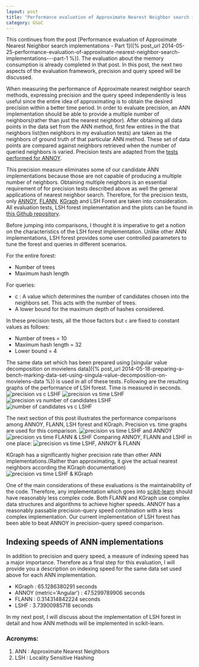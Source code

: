 ```yaml
---
layout: post
title: "Performance evaluation of Approximate Nearest Neighbor search implementations - Part 2"
category: GSoC
---
```

This continues from the post [Performance evaluation of Approximate Nearest Neighbor search implementations - Part 1]({% post_url 2014-05-25-performance-evaluation-of-approximate-nearest-neighbor-search-implementations---part-1 %}). The evaluation about the memory consumption is already completed in that post. In this post, the next two aspects of the evaluation framework, precision and query speed will be discussed. 

When measuring the performance of Approximate nearest neighbor search methods, expressing precision and the query speed independently is less useful since the entire idea of approximating is to obtain the desired precision within a better time period. In order to evaluate precision, an ANN implementation should be able to provide a multiple number of neighbors(rather than just the nearest neighbor). After obtaining all data points in the data set from the ANN method, first few entires in the that neighbors list(ten neighbors in my evaluation tests) are taken as the neighbors of ground truth of that particular ANN method. These set of data points are compared against neighbors retrieved when the number of queried neighbors is varied. Precision tests are adapted from the [tests performed for ANNOY](https://github.com/spotify/annoy/blob/master/examples/precision_test.py).

This precision measure eliminates some of our candidate ANN implementations because those are not capable of producing a multiple number of neighbors. Obtaining multiple neighbors is an essential requirement of for precision tests described above as well the general applications of nearest neighbor search. Therefore, for the precision tests, only [ANNOY](https://github.com/spotify/annoy), [FLANN](http://www.cs.ubc.ca/research/flann/), [KGraph](http://www.kgraph.org/) and LSH Forest are taken into consideration. All evaluation tests, LSH forest implementation and the plots can be found in [this Github repository](https://github.com/maheshakya/Performance_evaluations_ANN).

Before jumping into comparisons, I thought it is imperative to get a notion on the characteristics of the LSH forest implementation. Unlike other ANN implementations, LSH forest provides some user controlled parameters to tune the forest and queries in different scenarios.  

For the entire forest: 

* Number of trees
* Maximum hash length

For queries:

* c : A value which determines the number of candidates chosen into the neighbors set. This acts with the number of trees.
* A lower bound for the maximum depth of hashes considered.

In these precision tests, all the those factors but `c` are fixed to constant values as follows:

* Number of trees = 10
* Maximum hash length = 32
* Lower bound = 4

The same data set which has been prepared using [singular value decomposition on movielens data]({% post_url 2014-05-18-preparing-a-bench-marking-data-set-using-singula-value-decomposition-on-movielens-data %}) is used in all of these tests. Following are the resulting graphs of the performance of LSH forest. Time is measured in seconds.
![precision vs c LSHF](https://docs.google.com/drawings/d/14CLx4l4VNxJzINJUurlSsrXGl9iWH9fjVH1OideeVO0/pub?w=960&h=720)
![precision vs time LSHF](https://docs.google.com/drawings/d/1Qr0bHs9Q9pnoszRn-PgGEC5mFMNhwQzqkJ4K4vHYjCw/pub?w=960&h=720)
![precision vs number of candidates LSHF](https://docs.google.com/drawings/d/1EPkeWOfMt7y6_nKk0StNri71xkrwEtoX-8TySqmM8tk/pub?w=960&h=720)
![number of candidates vs c LSHF](https://docs.google.com/drawings/d/1klhtpde7N5YLHuCZHX6ekTEuD54IPVM5Tgltj5Xukqk/pub?w=960&h=720)

The next section of this post illustrates the performance comparisons among ANNOY, FLANN, LSH forest and KGraph. Precision vs. time graphs are used for this comparison. 
![precision vs time LSHF and ANNOY](https://docs.google.com/drawings/d/1Lx8jRYyGbHBD8JzCG_0-HpO14fXyu-pMcto26gsa5zw/pub?w=960&h=720)
![precision vs time FLANN & LSHF](https://docs.google.com/drawings/d/1kfUAr2W6WP_OL4l_vGZ-zaEXirG0jstFkk-r2TAH6rU/pub?w=960&h=720)
Comparing ANNOY, FLANN and LSHF in one place:
![precision vs time LSHF, ANNOY & FLANN](https://docs.google.com/drawings/d/1EQTMURuWB7hjoi9r0sGS2Z-IqL_Z_4kg7K5hC6sSt-g/pub?w=960&h=720)

KGraph has a significantly higher precision rate than other ANN implementations.(Rather than approximating, it give the actual nearest neighbors according the KGraph documentation)
![precision vs time LSHF & KGraph](https://docs.google.com/drawings/d/1HRED65X5AlRuYIo1YaeU6D6ouVufdD8N3v1FFldNESg/pub?w=960&h=720) 

One of the main considerations of these evaluations is the maintainability of the code. Therefore, any implementation which goes into [scikit-learn](http://scikit-learn.org/stable/) should have reasonably less complex code. Both FLANN and KGraph use complex data structures and algorithms to achieve higher speeds. ANNOY has a reasonably passable precision-query speed combination with a less complex implementation. Our current implementation of LSH forest has been able to beat ANNOY in precision-query speed comparison. 

## Indexing speeds of ANN implementations

In addition to precision and query speed, a measure of indexing speed has a major importance. Therefore as a final step for this evaluation, I will provide you a description on indexing speed for the same data set used above for each ANN implementation.

* KGraph                   : 65.1286380291 seconds
* ANNOY (metric='Angular') : 47.5299789906 seconds
* FLANN                    : 0.314314842224 seconds
* LSHF                     : 3.73900985718 seconds

In my next post, I will discuss about the implementation of LSH forest in detail and how ANN methods will be implemented in scikit-learn.

### Acronyms:

1. ANN : Approximate Nearest Neighbors
2. LSH : Locality Sensitive Hashing
